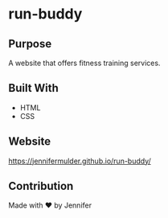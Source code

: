 # run-buddy

## Purpose
A website that offers fitness training services.

## Built With
* HTML
* CSS

## Website
https://jennifermulder.github.io/run-buddy/

## Contribution
Made with ❤️ by Jennifer
